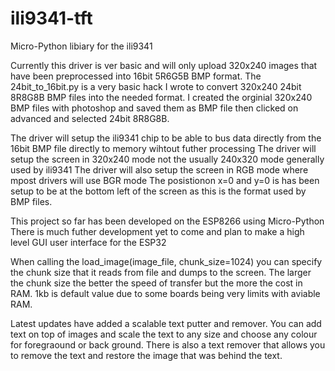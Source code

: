 # ili9341-tft

Micro-Python libiary for the ili9341

Currently this driver is ver basic and will only upload 320x240 images that have been preprocessed into 16bit 5R6G5B BMP format.
The 24bit_to_16bit.py is a very basic hack I wrote to convert 320x240 24bit 8R8G8B BMP files into the needed format.
I created the orginial 320x240 BMP files with photoshop and saved them as BMP file then clicked on advanced and selected 24bit 8R8G8B.

The driver will setup the ili9341 chip to be able to bus data directly from the 16bit BMP file directly to memory wihtout futher processing
The driver will setup the screen in 320x240 mode not the usually 240x320 mode generally used by ili9341
The driver will also setup the screen in RGB mode where mpost drivers will use BGR mode
The posistionon x=0 and y=0 is has been setup to be at the bottom left of the screen as this is the format used by BMP files.

This project so far has been developed on the ESP8266 using Micro-Python
There is much futher development yet to come and plan to make a high level GUI user interface for the ESP32

When calling the load_image(image_file, chunk_size=1024) you can specify the chunk size that it reads from file and dumps
to the screen. The larger the chunk size the better the speed of transfer but the more the cost in RAM. 1kb is default
value due to some boards being very limits with aviable RAM.

Latest updates have added a scalable text putter and remover. You can add text on top of images and scale the text to any size and 
choose any colour for foregraound or back ground. There is also a text remover that allows you to remove the text and restore 
the image that was behind the text.
